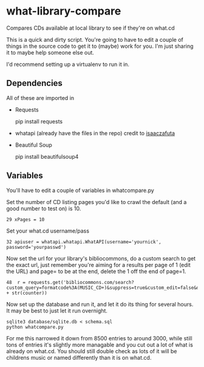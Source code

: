 what-library-compare
====================

Compares CDs available at local library to see if they're on what.cd

This is a quick and dirty script. You're going to have to edit a couple of things in the source code to get it to (maybe) work for you. I'm just sharing it to maybe help someone else out.

I'd recommend setting up a virtualenv to run it in.

## Dependencies

All of these are imported in

* Requests 

    pip install requests

* whatapi (already have the files in the repo) credit to [isaaczafuta](https://github.com/isaaczafuta/whatapi)
* Beautiful Soup 

    pip install beautifulsoup4

## Variables

You'll have to edit a couple of variables in whatcompare.py

Set the number of CD listing pages you'd like to crawl the default (and a good number to test on) is 10.

    29 xPages = 10

Set your what.cd username/pass

    32 apiuser = whatapi.whatapi.WhatAPI(username='yournick', password='yourpasswd')

Now set the url for your library's bibliocommons, do a custom search to get the exact url, just remember you're aiming for a results per page of 1 (edit the URL) and page= to be at the end, delete the 1 off the end of page=1.

    48  r = requests.get('bibliocommons.com/search?custom_query=formatcode%3A(MUSIC_CD+)&suppress=true&custom_edit=false&display_quantity=1&page=' + str(counter))


Now set up the database and run it, and let it do its thing for several hours. It may be best to just let it run overnight.

    sqlite3 database/sqlite.db < schema.sql
    python whatcompare.py

For me this narrowed it down from 8500 entries to around 3000, while still tons of entries it's slightly more managable and you cut out a lot of what is already on what.cd. You should still double check as lots of it will be childrens music or named differently than it is on what.cd.
